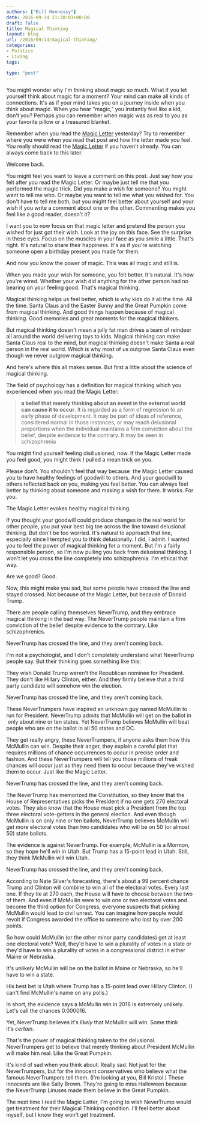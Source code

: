 ```yaml
---
authors: ["Bill Hennessy"]
date: 2016-09-14 21:30:03+00:00
draft: false
title: Magical Thinking
layout: blog
url: /2016/09/14/magical-thinking/
categories:
- Politics
- Living
tags:

type: "post"
---
```


You might wonder why I'm thinking about magic so much. What if you let yourself think about magic for a moment? Your mind can make all kinds of connections. It's as if your mind takes you on a journey inside when you think about magic. When you hear "magic," you instantly feel like a kid, don't you? Perhaps you can remember when magic was as real to you as your favorite pillow or a treasured blanket.

Remember when you read the [Magic Letter](https://hennessysview.com/2016/09/13/magic-letter/) yesterday? Try to remember where you were when you read that post and how the letter made you feel. You really should read the [Magic Letter](https://hennessysview.com/2016/09/13/magic-letter/) if you haven't already. You can always come back to this later.

Welcome back.

You might feel you want to leave a comment on this post. Just say how you felt after you read the Magic Letter. Or maybe just tell me that you performed the magic trick. Did you make a wish for someone? You might want to tell me who. Or maybe you want to tell me what you wished for. You don't have to tell me both, but you might feel better about yourself and your wish if you write a comment about one or the other. Commenting makes you feel like a good reader, doesn't it?

I want you to now focus on that magic letter and pretend the person you wished for just got their wish. Look at the joy on this face. See the surprise in these eyes. Focus on the muscles in your face as you smile a little. That's right. It's natural to share their happiness. It's as if you're watching someone open a birthday present you made for them.

And now you know the power of magic. This was all magic and still is.

When you made your wish for someone, you felt better. It's natural. It's how you're wired. Whether your wish did anything for the other person had no bearing on your feeling good. That's magical thinking.

Magical thinking helps us feel better, which is why kids do it all the time. All the time. Santa Claus and the Easter Bunny and the Great Pumpkin come from magical thinking. And good things happen because of magical thinking. Good memories and great moments for the magical thinkers.

But magical thinking doesn't mean a jolly fat man drives a team of reindeer all around the world delivering toys to kids. Magical thinking can make Santa Claus real to the mind, but magical thinking doesn't make Santa a real person in the real world. Which is why most of us outgrow Santa Claus even though we never outgrow magical thinking.

And here's where this all makes sense. But first a little about the science of magical thinking.

The field of psychology has a definition for magical thinking which you experienced when you read the Magic Letter:



> **a belief that merely thinking about an event in the external world can cause it to occur**. It is regarded as a form of regression to an early phase of development. It may be part of ideas of reference, considered normal in those instances, or may reach delusional proportions when the individual maintains a firm conviction about the belief, despite evidence to the contrary. It may be seen in schizophrenia



You might find yourself feeling disillusioned, now. If the Magic Letter made you feel good, you might think I pulled a mean trick on you.

Please don't. You shouldn't feel that way because  the Magic Letter caused you to have healthy feelings of goodwill to others. And your goodwill to others reflected back on you, making you feel better. You can always feel better by thinking about someone and making a wish for them. It works. For you.

The Magic Letter evokes healthy magical thinking.

If you thought your goodwill could produce changes in the real world for other people, you put your best big toe across the line toward delusional thinking. But don't be too worried. It's natural to approach that line, especially since I tempted you to think delusionally. I did, I admit. I wanted you to feel the power of magical thinking for a moment. But I'm a fairly responsible person, so I'm now pulling you back from delusional thinking. I won't let you cross the line completely into schizophrenia. I'm ethical that way.

Are we good? Good.

Now, this might make you sad, but some people have crossed the line and stayed crossed. Not because of the Magic Letter, but because of Donald Trump.

There are people calling themselves NeverTrump, and they embrace magical thinking in the bad way. The NeverTrump people maintain a firm conviction of the belief despite evidence to the contrary. Like schizophrenics.

NeverTrump has crossed the line, and they aren't coming back.

I'm not a psychologist, and I don't completely understand what NeverTrump people say. But their thinking goes something like this:

They wish Donald Trump weren't the Republican nominee for President. They don't like Hillary Clinton, either. And they firmly believe that a third party candidate will somehow win the election.

NeverTrump has crossed the line, and they aren't coming back.

These NeverTrumpers have inspired an unknown guy named McMullin to run for President. NeverTrump admits that McMullin will get on the ballot in  only about nine or ten states. Yet NeverTrump believes McMullin will beat people who are on the ballot in all 50 states and DC.

They get really angry, these NeverTrumpers, if anyone asks them how this McMullin can win. Despite their anger, they explain a careful plot that requires millions of chance occurrences to occur in precise order and fashion. And these NeverTrumpers will tell you those millions of freak chances will occur just as they need them to occur because they've wished them to occur. Just like the Magic Letter.

NeverTrump has crossed the line, and they aren't coming back.

The NeverTrump has memorized the Constitution, so they know that the House of Representatives picks the President if no one gets 270 electoral votes. They also know that the House must pick a President from the top three electoral vote-getters in the general election. And even though McMullin is on only nine or ten ballots, NeverTrump believes McMullin will get more electoral votes than two candidates who will be on 50 (or almost 50) state ballots.

The evidence is against NeverTrump. For example, McMullin is a Mormon, so they hope he'll win in Utah. But Trump has a 15-point lead in Utah. Still, they think McMullin will win Utah.

NeverTrump has crossed the line, and they aren't coming back.

According to Nate Silver's forecasting, there's about a 99 percent chance Trump and Clinton will combine to win all of the electoral votes. Every last one. If they tie at 270 each, the House will have to choose between the two of them. And even if McMullin were to win one or two electoral votes and become the third option for Congress, everyone suspects that picking McMullin would lead to civil unrest. You can imagine how people would revolt if Congress awarded the office to someone who lost by over 200 points.

So how could McMullin (or the other minor party candidates) get at least one electoral vote? Well, they'd have to win a plurality of votes in a state or they'd have to win a plurality of votes in a congressional district in either Maine or Nebraska.

It's unlikely McMullin will be on the ballot in Maine or Nebraska, so he'll have to win a state.

His best bet is Utah where Trump has a 15-point lead over Hillary Clinton. (I can't find McMullin's name on any polls.)

In short, the evidence says a McMullin win in 2016 is extremely unlikely. Let's call the chances 0.000016.

Yet, NeverTrump believes it's _likely_ that McMullin will win. Some think it's _certain_.

That's the power of magical thinking taken to the delusional. NeverTrumpers get to believe that merely thinking about President McMullin will make him real. Like the Great Pumpkin.

It's kind of sad when you think about. Really sad. Not just for the NeverTrumpers, but for the innocent conservatives who believe what the famous NeverTrumpers tell them. (I'm looking at you, Bill Kristol.) These innocents are like Sally Brown. They're going to miss Halloween because the NeverTrump Linuses made them believe in the Great Pumpkin.

The next time I read the Magic Letter, I'm going to wish NeverTrump would get treatment for their Magical Thinking condition. I'll feel better about myself, but I know they won't get treatment.
